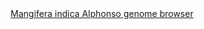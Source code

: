 <div id="Mangifera_indica_Alphonso_genome_browser" align="center">
  <a href="https://ink-blot.github.io/?sessionURL=blob:zZVbb6M4FID_yspPuxIhkHDNW25Dmjb3e0ajyAEDTrAdsCGXqv993Uwzo9VW23a1l0oIgTnmnOPvMzyCAmUcMwpqoKLqpmoCBfCYHSeQHBLUhwRxUAthwpECMhSiDFEfgdojCCEXcDZ.kBNjIQ68Vi4HMCxFiDKCfa7yqgoPJc5yESMZWqqokMALo_DIVZ8RGSxgGSaHmFHOytD3EeclrXxANNocoTzdnm2ur0QbkicCX7NuZBGysEANoawW0wCd3ijkPZkju1Pd9yqHtXkaUaetz8TqPIHsy7ZxmfuL3eD4kDbHwXB53_VCjqcFahmJW4.xpd2RTj_Ks0O53b6kYt6Ou6tBSnutfb1D92592Zud9PRLmzeiIa2gu_uhM17gUx6idHsarp1qvbHarZaNfVc2hMGTAhLm53LZgR9nul0zFc0xFMN0S89XpuKarmw7YxjUvn5TgMigv5fRXx.BOB8kG8BRml8xKYBlAcpAreRqmq27bsU0bENzXf1JeQR5lvzD8AikkgbeoACLTcCEylkmJKcoDKtqdJH1hDi5spOJ3w7.RGTh6UzzvWeF9j49FQfrZGGjqTXuBiE7R44Ii1azcRwvpx4a11HB.juj53fq9cX90luuiJWoYotlR.9uPWQZgUKGPg_J.xeykFImoHjerwqIEY5iGWNrCvBZwiRnkEXbXzXlF3nopvabDCowx1ucYHFeyJTsCGrVimkZ.g81qv.OCj9272Q8diqO7jrVjb6R.IX8hAQbTg9cld2ohR_.yYwPz_1EoqzbBnLXSdZdnR.IuSh8nfujuUtEZnVI2nCFNrOq3oJcRtlxOUnJ1KgMu2lzgEe7h9FkwP4oysdX8eaNHPmpTQEzDKl4VQfddu3KXwj0oonxv2jyDDb526K8NvsTqcL0ozbsVzQtR9P50AvgEvn3qLXGO_089gbTPKtq.V2vZZzi6X6J0rnrTE0rpoauNxd7r_UhVV5dyY_LohuaZb9ti_kf2qJuIXmHFi9hn4j_mPS9iedVRZc9NGhnsfaI4RkavmwTZ26vaIP3xzuPDO2iRVpBsbUTcnGmhPuzYLYaWlB29Bb_29rcQH._vf1MEhxRgq6oX7hZT9.efgc-">Mangifera indica Alphonso genome browser</a>
</div>

